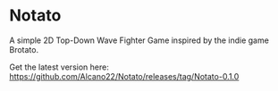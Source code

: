 # Notato

A simple 2D Top-Down Wave Fighter Game inspired by the indie game Brotato. 

Get the latest version here: https://github.com/Alcano22/Notato/releases/tag/Notato-0.1.0
